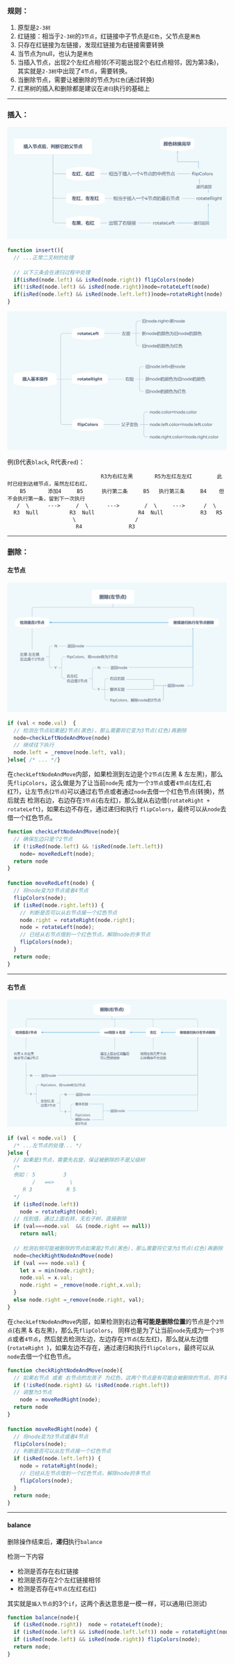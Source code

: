 
### 规则：
1. 原型是`2-3树`
2. 红链接：相当于`2-3树`的`3节点`，红链接中子节点是`红色`，父节点是`黑色`
3. 只存在红链接为左链接，发现红链接为右链接需要转换
4. 当节点为null，也认为是`黑色`
5. 当插入节点，出现2个左红点相邻(不可能出现2个右红点相邻，因为第3条)，其实就是`2-3树`中出现了`4节点`，需要转换。
6. 当删除节点，需要让被删除的节点为`红色`(通过转换)
7. 红黑树的插入和删除都是建议在`递归`执行的基础上

-----

### 插入：

![](../../img/红黑树-插入节点.png)

```js
function insert(){
  // ...正常二叉树的处理
  
  // 以下三条会在递归过程中处理
  if(isRed(node.left) && isRed(node.right)) flipColors(node)
  if(!isRed(node.left) && isRed(node.right))node=rotateLeft(node)
  if(isRed(node.left) && isRed(node.left.left))node=rotateRight(node)
}
```

![](../../img/红黑树-插入基本操作.png)

例(B代表`black`, R代表`red`)：

```
                              R3为右红左黑       R5为左红左左红        此时已经到达根节点，虽然左红右红，
    B5       添加4     B5      执行第二条     B5   执行第三条     B4    但不会执行第一条，留到下一次执行 
   /  \      --->     /  \      --->        /  \     --->      /  \   
  R3  Null          R3  Null              R4  Null            R3   R5   
                     \                   /                                          
                      R4               R3                                           
```



-----

### 删除：

#### 左节点

![](../../img/红黑树-删除(左节点).png)

```js
if (val < node.val)  {
  // 检测左节点如果是2节点(黑色)，那么需要将它变为3节点(红色)再删除
  node=checkLeftNodeAndMove(node)
  // 继续往下执行
  node.left = _remove(node.left, val);
}else{ /* ... */}
```

 在`checkLeftNodeAndMove`内部，如果检测到左边是个`2节点`(左黑 & 左左黑)，那么先`flipColors`，这么做是为了让当前`node`先
成为一个`3节点`或者`4节点`(左红,右红?)，让左节点(`2节点`)可以通过右节点或者通过`node`去借一个红色节点(转换)，然后就去
检测右边，右边存在`3节点`(右左红)，那么就从右边借(`rotateRight + rotateLeft`)，如果右边不存在，通过递归和执行
`flipColors`，最终可以从`node`去借一个红色节点。

```js
function checkLeftNodeAndMove(node){
  // 确保左边只是个2节点
  if (!isRed(node.left) && !isRed(node.left.left))
    node= moveRedLeft(node);
  return node
}

function moveRedLeft(node) {
  // 将node变为3节点或者4节点
  flipColors(node);
  if (isRed(node.right.left)) {
    // 判断是否可以从右节点接一个红色节点
    node.right = rotateRight(node.right);
    node = rotateLeft(node);
    // 已经从右节点借到一个红色节点，解除node的多节点
    flipColors(node);
  }
  return node;
}
```

-----

#### 右节点

![](../../img/红黑树-删除(右节点).png)

```js
if (val < node.val)  {
  /* ...左节点的处理... */
}else {
  // 如果是3节点，需要先右旋，保证被删除的不是父级树
  /*
  例如： 5         3
        /   ==>     \
     R 3           R 5
  */
  if (isRed(node.left))
    node = rotateRight(node);
  // 找到值，通过上面右转，无右子树，直接删除
  if (val===node.val  && (node.right == null))
    return null;

  // 检测右侧可能被删除的节点如果是2节点(黑色)，那么需要将它变为3节点(红色)再删除
  node=checkRightNodeAndMove(node)
  if (val === node.val) {
    let x = min(node.right);
    node.val = x.val;
    node.right = _remove(node.right,x.val);
  }
  else node.right =_remove(node.right, val);
}
```

 在`checkLeftNodeAndMove`内部，如果检测到右边**有可能是删除位置**的节点是个`2节点`(右黑 & 右左黑)，那么先`flipColors`，
 同样也是为了让当前`node`先成为一个`3节点`或者`4节点`，然后就去检测左边，左边存在`3节点`(左左红)，那么就从左边借
 (`rotateRight `)，如果左边不存在，通过递归和执行`flipColors`，最终可以从`node`去借一个红色节点。


```js
function checkRightNodeAndMove(node){
  // 如果右节点 或者 右节点的左孩子 为红色，这两个节点是有可能会被删除的节点，则不需要调整，可以继续递归至下一层
  if (!isRed(node.right) && !isRed(node.right.left))
  // 调整为3节点
    node = moveRedRight(node);
  return node
}

function moveRedRight(node) {
  // 将node变为3节点或者4节点
  flipColors(node);
  // 判断是否可以从左节点接一个红色节点
  if (isRed(node.left.left)) {
    node = rotateRight(node);
    // 已经从左节点借到一个红色节点，解除node的多节点
    flipColors(node);
  }
  return node;
}
```

------

#### balance

删除操作结束后，**递归**执行`balance`

检测一下内容
* 检测是否存在右红链接
* 检测是否存在2个左红链接相邻
* 检测是否存在`4节点`(左红右红)

其实就是`插入节点`的3个`if`，这两个表达意思是一模一样，可以通用(已测试)
```js
function balance(node){
  if (isRed(node.right))  node = rotateLeft(node);
  if (isRed(node.left) && isRed(node.left.left)) node = rotateRight(node);
  if (isRed(node.left) && isRed(node.right)) flipColors(node);
  return node;
}
```